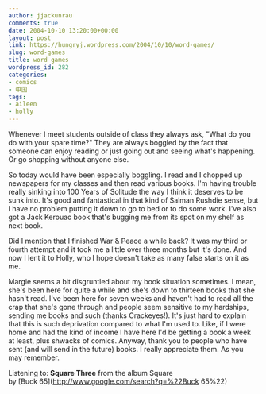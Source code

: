 ```yaml
---
author: jjackunrau
comments: true
date: 2004-10-10 13:20:00+00:00
layout: post
link: https://hungryj.wordpress.com/2004/10/10/word-games/
slug: word-games
title: word games
wordpress_id: 282
categories:
- comics
- 中国
tags:
- aileen
- holly
---
```


Whenever I meet students outside of class they always ask, "What do you do with your spare time?"  They are always boggled by the fact that someone can enjoy reading or just going out and seeing what's happening.  Or go shopping without anyone else.  
  
So today would have been especially boggling.  I read and I chopped up newspapers for my classes and then read various books.  I'm having trouble really sinking into 100 Years of Solitude the way I think it deserves to be sunk into.  It's good and fantastical in that kind of Salman Rushdie sense, but I have no problem putting it down to go to bed or to do some work.  I've also got a Jack Kerouac book that's bugging me from its spot on my shelf as next book.    
  
Did I mention that I finished War & Peace a while back?  It was my third or fourth attempt and it took me a little over three months but it's done.  And now I lent it to Holly, who I hope doesn't take as many false starts on it as me.  
  
Margie seems a bit disgruntled about my book situation sometimes.  I mean, she's been here for quite a while and she's down to thirteen books that she hasn't read.  I've been here for seven weeks and haven't had to read all the crap that she's gone through and people seem sensitive to my hardships, sending me books and such (thanks Crackeyes!).  It's just hard to explain that this is such deprivation compared to what I'm used to.  Like, if I were home and had the kind of income I have here I'd be getting a book a week at least, plus shwacks of comics.  Anyway, thank you to people who have sent (and will send in the future) books.  I really appreciate them.  As you may remember.  
  
Listening to: **Square Three** from the album Square   
by [Buck 65](http://www.google.com/search?q=%22Buck 65%22)
